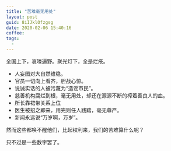 ```yaml
---
title: "苦难毫无用处"
layout: post
guid: 8iIJklOfzgsg
date: 2020-02-06 15:40:16
coffee:
tags:
  -
---
```



全国上下，哀嚎遍野。聚光灯下，全是烂疮。

- 人妄图对大自然维稳。
- 官员一切向上看齐，胆战心惊。
- 说诚实话的人被污蔑为“造谣市民”。
- 慈善机构腐烂到根，毫无用处，却还在源源不断的榨着善良人的血。
- 所长靠裙带关系上位
- 医生被招之即来，用完则任人践踏，毫无尊严。
- 新闻永远说“万岁啊，万岁”。

然而这些都唤不醒他们，比起权利来，我们的苦难算什么呢？

只不过是一些数字罢了。